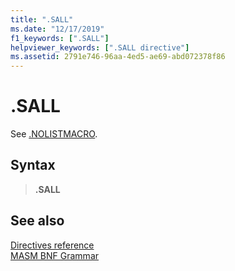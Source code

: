 ```yaml
---
title: ".SALL"
ms.date: "12/17/2019"
f1_keywords: [".SALL"]
helpviewer_keywords: [".SALL directive"]
ms.assetid: 2791e746-96aa-4ed5-ae69-abd072378f86
---
```

# .SALL

See [.NOLISTMACRO](dot-nolistmacro.md).

## Syntax

> **.SALL**

## See also

[Directives reference](directives-reference.md)\
[MASM BNF Grammar](masm-bnf-grammar.md)
